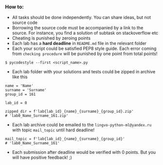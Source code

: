 ### How to:

- All tasks should be done independently. You can share ideas, but not source code
- Borrowing the source code must be accompanied by a link to the source. For instance, you find a solution of subtask on stackoverflow etc
- Cheating is punished by zeroing points
- Each lab has a **hard deadline** in `README.md` file in the relevant folder
- Each your script could be satisfied PEP8 style guide. Each error coming from `checking procedure` will be punished by one point from total points!
```
$ pycodestyle --first <script_name>.py
```
- Each lab folder with your solutions and tests could be zipped in archive like this
```
name = 'Name'
surname = 'Surname'
group_id = 161

lab_id = 0

zipped_dir = f'lab{lab_id}_{name}_{surname}_{group_id}.zip'
# 'lab0_Name_Surname_161.zip'
```
- Each lab archive could be emailed to the `lingvo-python-ml@yandex.ru` with topic `mail_topic` until hard deadline!
```
mail_topic = f'lab{lab_id}_{name}_{surname}_{group_id}'
# 'lab0_Name_Surname_161'
```
- Each submission after deadline would be verified with 0 points. But you will have positive feedback! ;) 
